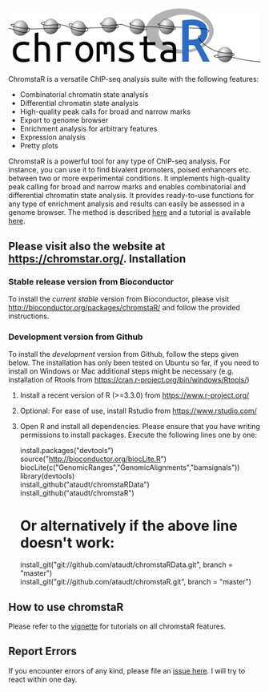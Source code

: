 ![chromstaR](chromstaR_logo.png)
================================

ChromstaR is a versatile ChIP-seq analysis suite with the following features:

* Combinatorial chromatin state analysis
* Differential chromatin state analysis
* High-quality peak calls for broad and narrow marks
* Export to genome browser
* Enrichment analysis for arbitrary features
* Expression analysis
* Pretty plots

ChromstaR is a powerful tool for any type of ChIP-seq analysis. For instance, you can use it to find bivalent promoters, poised enhancers etc. between two or more experimental conditions. It implements high-quality peak calling for broad and narrow marks and enables combinatorial and differential chromatin state analysis. It provides ready-to-use functions for any type of enrichment analysis and results can easily be assessed in a genome browser. The method is described [here](http://biorxiv.org/content/early/2016/02/04/038612) and a tutorial is available [here](https://github.com/ataudt/chromstaR/blob/master/vignettes/chromstaR.pdf).

Please visit also the website at https://chromstar.org/.
Installation
------------

### Stable release version from Bioconductor
To install the *current stable* version from Bioconductor, please visit http://bioconductor.org/packages/chromstaR/ and follow the provided instructions.

### Development version from Github
To install the *development* version from Github, follow the steps given below. The installation has only been tested on Ubuntu so far, if you need to install on Windows or Mac additional steps might be necessary (e.g. installation of Rtools from https://cran.r-project.org/bin/windows/Rtools/)

1. Install a recent version of R (>=3.3.0) from https://www.r-project.org/
2. Optional: For ease of use, install Rstudio from https://www.rstudio.com/
3. Open R and install all dependencies. Please ensure that you have writing permissions to install packages. Execute the following lines one by one:

   install.packages("devtools")  
	 source("http://bioconductor.org/biocLite.R")  
	 biocLite(c("GenomicRanges","GenomicAlignments","bamsignals"))  
	 library(devtools)  
	 install_github("ataudt/chromstaRData")  
	 install_github("ataudt/chromstaR")  
	 # Or alternatively if the above line doesn't work:  
	 install_git("git://github.com/ataudt/chromstaRData.git", branch = "master")  
	 install_git("git://github.com/ataudt/chromstaR.git", branch = "master")

How to use chromstaR
--------------------

Please refer to the [vignette](https://github.com/ataudt/chromstaR/blob/master/vignettes/chromstaR.pdf) for tutorials on all chromstaR features.

Report Errors
-------------

If you encounter errors of any kind, please file an [issue here](https://github.com/ataudt/chromstaR/issues/new). I will try to react within one day.
